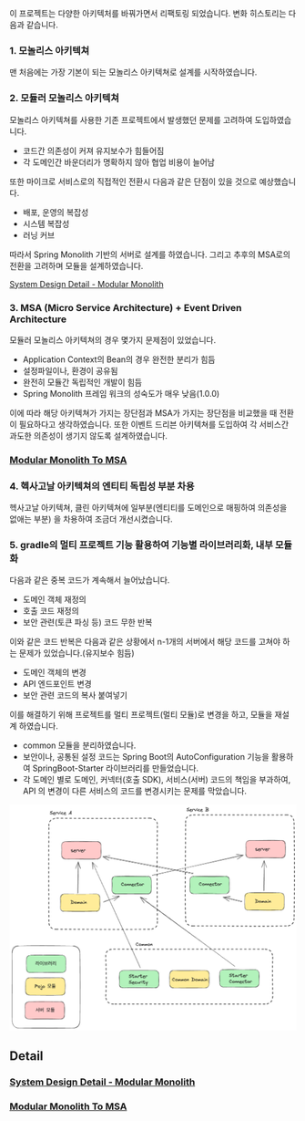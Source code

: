 이 프로젝트는 다양한 아키텍처를 바꿔가면서 리팩토링 되었습니다. 변화 히스토리는 다음과 같습니다.
### 1. 모놀리스 아키텍쳐 
맨 처음에는 가장 기본이 되는 모놀리스 아키텍쳐로 설계를 시작하였습니다.
### 2. 모듈러 모놀리스 아키텍쳐
모놀리스 아키텍쳐를 사용한 기존 프로젝트에서 발생했던 문제를 고려하여 도입하였습니다.
- 코드간 의존성이 커져 유지보수가 힘들어짐
- 각 도메인간 바운더리가 명확하지 않아 협업 비용이 늘어남 

또한 마이크로 서비스로의 직접적인 전환시 다음과 같은 단점이 있을 것으로 예상했습니다.
- 배포, 운영의 복잡성
- 시스템 복잡성
- 러닝 커브

따라서 Spring Monolith 기반의 서버로 설계를 하였습니다. 그리고 추후의 MSA로의 전환을 고려하며 모듈을 설계하였습니다.

[System Design Detail - Modular Monolith](/docs/readme/system_design/modular_design_detail.md)

### 3. MSA (Micro Service Architecture) + Event Driven Architecture
모듈러 모놀리스 아키텍쳐의 경우 몇가지 문제점이 있었습니다.
- Application Context의 Bean의 경우 완전한 분리가 힘듬
- 설정파일이나, 환경이 공유됨
- 완전히 모듈간 독립적인 개발이 힘듬
- Spring Monolith 프레임 워크의 성숙도가 매우 낮음(1.0.0)

이에 따라 해당 아키텍쳐가 가지는 장단점과 MSA가 가지는 장단점을 비교했을 때 전환이 필요하다고 생각하였습니다.
또한 이벤트 드리븐 아키텍쳐를 도입하여 각 서비스간 과도한 의존성이 생기지 않도록 설계하였습니다.

### [Modular Monolith To MSA](/docs/readme/system_design/modular_monolith_to_msa.md)

### 4. 헥사고날 아키텍쳐의 엔티티 독립성 부분 차용
헥사고날 아키텍쳐, 클린 아키텍쳐에 일부분(엔티티를 도메인으로 매핑하여 의존성을 없애는 부분) 을 차용하여 조금더 개선시켰습니다.
### 5. gradle의 멀티 프로젝트 기능 활용하여 기능별 라이브러리화, 내부 모듈화
다음과 같은 중복 코드가 계속해서 늘어났습니다.
- 도메인 객체 재정의
- 호출 코드 재정의
- 보안 관련(토큰 파싱 등) 코드 무한 반복

이와 같은 코드 반복은 다음과 같은 상황에서 n-1개의 서버에서 해당 코드를 고쳐야 하는 문제가 있었습니다.(유지보수 힘듬)
- 도메인 객체의 변경
- API 엔드포인트 변경
- 보안 관련 코드의 복사 붙여넣기

이를 해결하기 위해 프로젝트를 멀티 프로젝트(멀티 모듈)로 변경을 하고, 모듈을 재설계 하였습니다.
- common 모듈을 분리하였습니다.
- 보안이나, 공통된 설정 코드는 Spring Boot의 AutoConfiguration 기능을 활용하여 SpringBoot-Starter 라이브러리를 만들었습니다.
- 각 도메인 별로 도메인, 커넥터(호출 SDK), 서비스(서버) 코드의 책임을 부과하여, API 의 변경이 다른 서비스의 코드를 변경시키는 문제를 막았습니다.

![](/docs/readme/system_design/multi_module_overview.excalidraw.png)

## Detail

### [System Design Detail - Modular Monolith](/docs/readme/system_design/modular_design_detail.md)

### [Modular Monolith To MSA](/docs/readme/system_design/modular_monolith_to_msa.md)
